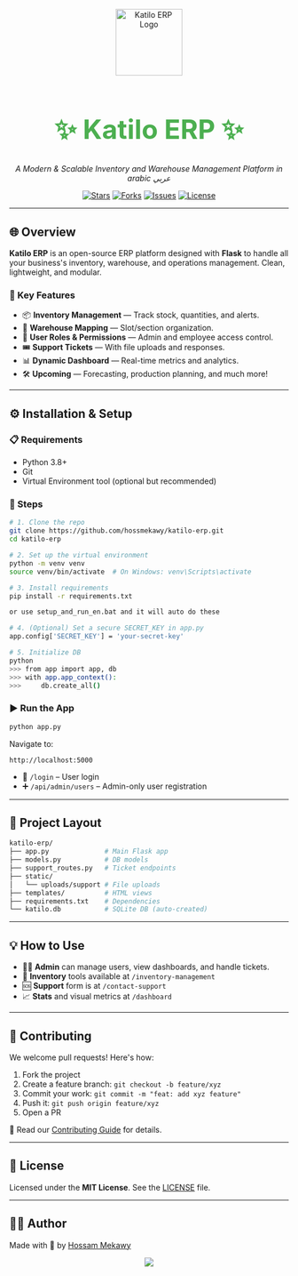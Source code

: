 <p align="center">
  <img src="https://ik.imagekit.io/tijarahub/optimized/Frontend-Ayehia/Vendors/Egypt/Katilo/Logo.png" alt="Katilo ERP Logo" width="120" />
</p>

<h1 align="center" style="font-size: 3rem; color: #4CAF50;">✨ Katilo ERP ✨</h1>

<p align="center">
  <em>A Modern & Scalable Inventory and Warehouse Management Platform in arabic عربي</em>
</p>

<p align="center">
  <a href="https://github.com/hossmekawy/katilo-erp/stargazers"><img src="https://img.shields.io/github/stars/hossmekawy/katilo-erp.svg?style=for-the-badge" alt="Stars"></a>
  <a href="https://github.com/hossmekawy/katilo-erp/network/members"><img src="https://img.shields.io/github/forks/hossmekawy/katilo-erp.svg?style=for-the-badge" alt="Forks"></a>
  <a href="https://github.com/hossmekawy/katilo-erp/issues"><img src="https://img.shields.io/github/issues/hossmekawy/katilo-erp.svg?style=for-the-badge" alt="Issues"></a>
  <a href="https://github.com/hossmekawy/katilo-erp/blob/main/LICENSE"><img src="https://img.shields.io/github/license/hossmekawy/katilo-erp.svg?style=for-the-badge" alt="License"></a>
</p>

---

## 🌐 Overview

**Katilo ERP** is an open-source ERP platform designed with **Flask** to handle all your business's inventory, warehouse, and operations management. Clean, lightweight, and modular.

### 🎯 Key Features

- 📦 **Inventory Management** — Track stock, quantities, and alerts.
- 🏢 **Warehouse Mapping** — Slot/section organization.
- 👤 **User Roles & Permissions** — Admin and employee access control.
- 🎟️ **Support Tickets** — With file uploads and responses.
- 📊 **Dynamic Dashboard** — Real-time metrics and analytics.
- 🛠️ **Upcoming** — Forecasting, production planning, and much more!

---

## ⚙️ Installation & Setup

### 📋 Requirements
- Python 3.8+
- Git
- Virtual Environment tool (optional but recommended)

### 🚧 Steps

```bash
# 1. Clone the repo
git clone https://github.com/hossmekawy/katilo-erp.git
cd katilo-erp

# 2. Set up the virtual environment
python -m venv venv
source venv/bin/activate  # On Windows: venv\Scripts\activate

# 3. Install requirements
pip install -r requirements.txt

or use setup_and_run_en.bat and it will auto do these

# 4. (Optional) Set a secure SECRET_KEY in app.py
app.config['SECRET_KEY'] = 'your-secret-key'

# 5. Initialize DB
python
>>> from app import app, db
>>> with app.app_context():
>>>     db.create_all()
```

### ▶️ Run the App
```bash
python app.py
```

Navigate to:
```
http://localhost:5000
```

- 🔐 `/login` – User login
- ➕ `/api/admin/users` – Admin-only user registration

---

## 📁 Project Layout

```bash
katilo-erp/
├── app.py              # Main Flask app
├── models.py           # DB models
├── support_routes.py   # Ticket endpoints
├── static/
│   └── uploads/support # File uploads
├── templates/          # HTML views
├── requirements.txt    # Dependencies
└── katilo.db           # SQLite DB (auto-created)
```

---

## 💡 How to Use

- 🧑‍💼 **Admin** can manage users, view dashboards, and handle tickets.
- 🧾 **Inventory** tools available at `/inventory-management`
- 🆘 **Support** form is at `/contact-support`
- 📈 **Stats** and visual metrics at `/dashboard`

---

## 🤝 Contributing

We welcome pull requests! Here's how:

1. Fork the project
2. Create a feature branch: `git checkout -b feature/xyz`
3. Commit your work: `git commit -m "feat: add xyz feature"`
4. Push it: `git push origin feature/xyz`
5. Open a PR

📘 Read our [Contributing Guide](CONTRIBUTING.md) for details.

---

## 📄 License

Licensed under the **MIT License**. See the [LICENSE](LICENSE) file.

---

## 👨‍💻 Author

Made with 💚 by [Hossam Mekawy](https://github.com/hossmekawy)

<p align="center">
  <img src="https://img.shields.io/badge/Thanks%20for%20visiting-Katilo%20ERP-brightgreen?style=for-the-badge"/>
</p>
